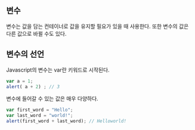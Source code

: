 ## 변수

변수는 값을 담는 컨테이너로 값을 유지할 필요가 있을 때 사용한다. 또한 변수의 값은 다른 값으로 바뀔 수도 있다. 

## 변수의 선언

Javascript의 변수는 var란 키워드로 시작된다. 

```js
var a = 1;
alert( a + 2) ; // 3
```

변수에 들어갈 수 있는 값은 매우 다양하다.

```js
var first_word = "Hello";
var last_word = "world!";
alert(first_word + last_word); // Helloworld!
```

